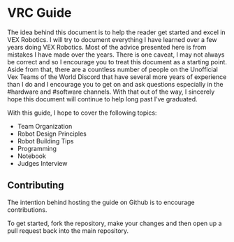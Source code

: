 # VRC Guide

The idea behind this document is to help the reader get started and excel in VEX Robotics. I will try to document everything I have learned over a few years doing VEX Robotics. Most of the advice presented here is from mistakes I have made over the years. There is one caveat, I may not always be correct and so I encourage you to treat this document as a starting point. Aside from that, there are a countless number of people on the Unofficial Vex Teams of the World Discord that have several more years of experience than I do and I encourage you to get on and ask questions especially in the #hardware and #software channels. With that out of the way, I sincerely hope this document will continue to help long past I’ve graduated.

With this guide, I hope to cover the following topics:

- Team Organization
- Robot Design Principles
- Robot Building Tips
- Programming
- Notebook
- Judges Interview

## Contributing

The intention behind hosting the guide on Github is to encourage contributions. 

To get started, fork the repository, make your changes and then open up a pull request back into the main repository.